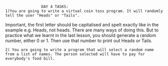 					DAY 4 TASKS:
	1)You are going to write a virtual coin toss program. It will randomly tell the user "Heads" or "Tails".
Important, the first letter should be capitalised and spelt exactly like in the example e.g. Heads, not heads.
There are many ways of doing this. But to practice what we learnt in the last lesson, you should generate a random number, either 0 or 1. Then use that number to print out Heads or Tails.

	2) You are going to write a program that will select a random name from a list of names. The person selected will have to pay for everybody's food bill.

